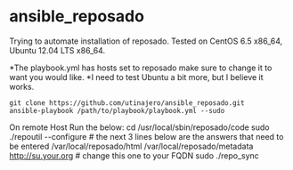 ansible_reposado
================
Trying to automate installation of reposado. 
Tested on CentOS 6.5 x86_64, Ubuntu 12.04 LTS x86_64.

*The playbook.yml has hosts set to reposado make sure to change it to want you would like.
*I need to test Ubuntu a bit more, but I believe it works. 

	git clone https://github.com/utinajero/ansible_reposado.git 
	ansible-playbook /path/to/playbook/playbook.yml --sudo
  On remote Host Run the below:
    cd /usr/local/sbin/reposado/code
	  sudo ./repoutil --configure # the next 3 lines below are the answers that need to be entered
	  /var/local/reposado/html
	  /var/local/reposado/metadata
	  http://su.your.org # change this one to your FQDN
	  sudo ./repo_sync
  	

